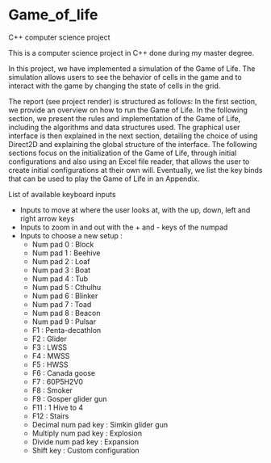 # Game_of_life
C++ computer science project 

This is a computer science project in C++ done during my master degree.

In this project, we have implemented a simulation of the Game of Life. The simulation allows
users to see the behavior of cells in the game and to interact with the game by changing the
state of cells in the grid. 

The report (see project render) is structured as follows: In the first section, we provide an overview on how to
run the Game of Life. In the following section, we present the rules and implementation of the
Game of Life, including the algorithms and data structures used. The graphical user interface
is then explained in the next section, detailing the choice of using Direct2D and explaining the
global structure of the interface. The following sections focus on the initialization of the Game
of Life, through initial configurations and also using an Excel file reader, that allows the user to
create initial configurations at their own will. Eventually, we list the key binds that can be used
to play the Game of Life in an Appendix.

List of available keyboard inputs
* Inputs to move at where the user looks at, with the up, down, left and right arrow keys
* Inputs to zoom in and out with the + and - keys of the numpad
* Inputs to choose a new setup :
  * Num pad 0 : Block
  * Num pad 1 : Beehive
  * Num pad 2 : Loaf
  * Num pad 3 : Boat
  * Num pad 4 : Tub
  * Num pad 5 : Cthulhu
  * Num pad 6 : Blinker
  * Num pad 7 : Toad
  * Num pad 8 : Beacon
  * Num pad 9 : Pulsar
  * F1 : Penta-decathlon
  * F2 : Glider
  * F3 : LWSS
  * F4 : MWSS
  * F5 : HWSS
  * F6 : Canada goose
  * F7 : 60P5H2V0
  * F8 : Smoker
  * F9 : Gosper glider gun
  * F11 : 1 Hive to 4
  * F12 : Stairs
  * Decimal num pad key : Simkin glider gun
  * Multiply num pad key : Explosion
  * Divide num pad key : Expansion
  * Shift key : Custom configuration
